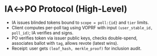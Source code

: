 # IA↔PO Protocol (High-Level)

- IA issues blinded tokens bound to `scope = poll:{id}` and `tier` limits.
- Client computes per-poll tag using VOPRF with input `(user_stable_id, poll_id)`; IA verifies and signs.
- PO verifies token via issuer public keys, checks double-spend, associates ballot with `tag`, allows revote (latest wins).
- Receipt: user gets `(leaf_hash, merkle_proof)` for inclusion audit.
